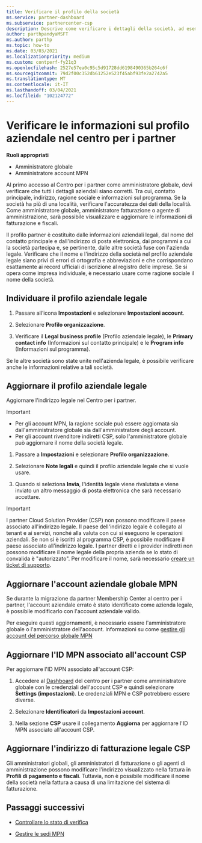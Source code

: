 ```yaml
---
title: Verificare il profilo della società
ms.service: partner-dashboard
ms.subservice: partnercenter-csp
description: Descrive come verificare i dettagli della società, ad esempio contatto principale, indirizzo e informazioni sul programma. Puoi anche aggiornare l'indirizzo legale e di fatturazione.
author: parthpandyaMSFT
ms.author: parthp
ms.topic: how-to
ms.date: 03/03/2021
ms.localizationpriority: medium
ms.custom: contperf-fy21q3
ms.openlocfilehash: 2527e57ea0c95c5d91728dd6198490365b264c6f
ms.sourcegitcommit: 79d2f00c352db61252e523f45abf93fe2a2742a5
ms.translationtype: MT
ms.contentlocale: it-IT
ms.lasthandoff: 03/04/2021
ms.locfileid: "102124772"
---
```

# <a name="verify-your-company-profile-information-in-partner-center"></a>Verificare le informazioni sul profilo aziendale nel centro per i partner

**Ruoli appropriati**

- Amministratore globale
- Amministratore account MPN

Al primo accesso al Centro per i partner come amministratore globale, devi verificare che tutti i dettagli aziendali siano corretti. Tra cui, contatto principale, indirizzo, ragione sociale e informazioni sul programma. Se la società ha più di una località, verificare l'accuratezza dei dati della località. Come amministratore globale, amministratore fatturazione o agente di amministrazione, sarà possibile visualizzare e aggiornare le informazioni di fatturazione e fiscali.

Il profilo partner è costituito dalle informazioni aziendali legali, dal nome del contatto principale e dall'indirizzo di posta elettronica, dai programmi a cui la società partecipa e, se pertinente, dalle altre società fuse con l'azienda legale. Verificare che il nome e l'indirizzo della società nel profilo aziendale legale siano privi di errori di ortografia e abbreviazioni e che corrispondano esattamente ai record ufficiali di iscrizione al registro delle imprese. Se si opera come impresa individuale, è necessario usare come ragione sociale il nome della società.



## <a name="locate-the-legal-business-profile"></a>Individuare il profilo aziendale legale

1. Passare all’icona **Impostazioni** e selezionare **Impostazioni account**.
 
1. Selezionare **Profilo organizzazione**. 

2. Verificare il **Legal business profile** (Profilo aziendale legale), le **Primary contact info** (Informazioni sul contatto principale) e le **Program info** (Informazioni sul programma).

Se le altre società sono state unite nell'azienda legale, è possibile verificare anche le informazioni relative a tali società. 

## <a name="update-your-legal-business-profile"></a>Aggiornare il profilo aziendale legale

Aggiornare l'indirizzo legale nel Centro per i partner.

>[!Important]
>- Per gli account MPN, la ragione sociale può essere aggiornata sia dall'amministratore globale sia dall'amministratore degli account.
>- Per gli account rivenditore indiretti CSP, solo l'amministratore globale può aggiornare il nome della società legale. 

1. Passare a **Impostazioni** e selezionare **Profilo organizzazione**.

2. Selezionare **Note legali** e quindi il profilo aziendale legale che si vuole usare.
 
1. Quando si seleziona **Invia**, l'identità legale viene rivalutata e viene inviato un altro messaggio di posta elettronica che sarà necessario accettare.

>[!Important]
>I partner Cloud Solution Provider (CSP) non possono modificare il paese associato all'indirizzo legale. Il paese dell'indirizzo legale è collegato al tenant e ai servizi, nonché alla valuta con cui si eseguono le operazioni aziendali. Se non si è iscritti al programma CSP, è possibile modificare il paese associato all'indirizzo legale. I partner diretti e i provider indiretti non possono modificare il nome legale della propria azienda se lo stato di convalida è "autorizzato". Per modificare il nome, sarà necessario [creare un ticket di supporto](https://partner.microsoft.com/dashboard/support/servicerequests/create?stage=2&topicid=eb74583c-61b3-2124-bffc-00920e0ae772).



## <a name="update-your-mpn-global-business-account"></a>Aggiornare l'account aziendale globale MPN

Se durante la migrazione da partner Membership Center al centro per i partner, l'account aziendale errato è stato identificato come azienda legale, è possibile modificarlo con l'account aziendale valido.

Per eseguire questi aggiornamenti, è necessario essere l'amministratore globale o l'amministratore dell'account. Informazioni su come [gestire gli account del percorso globale MPN](manage-locations.md)


## <a name="update-your-mpn-id-associated-with-your-csp-account"></a>Aggiornare l'ID MPN associato all'account CSP

Per aggiornare l'ID MPN associato all'account CSP:

1. Accedere al [Dashboard](https://partner.microsoft.com/dashboard/home) del centro per i partner come amministratore globale con le credenziali dell'account CSP e quindi selezionare **Settings (impostazioni**). Le credenziali MPN e CSP potrebbero essere diverse.
 
1. Selezionare **Identificatori** da **Impostazioni account**.

1. Nella sezione **CSP** usare il collegamento **Aggiorna** per aggiornare l'ID MPN associato all'account CSP. 


## <a name="update-your-csp-legal-billing-address"></a>Aggiornare l'indirizzo di fatturazione legale CSP

Gli amministratori globali, gli amministratori di fatturazione o gli agenti di amministrazione possono modificare l'indirizzo visualizzato nella fattura in **Profili di pagamento e fiscali**. Tuttavia, non è possibile modificare il nome della società nella fattura a causa di una limitazione del sistema di fatturazione.



## <a name="next-steps"></a>Passaggi successivi

- [Controllare lo stato di verifica](verification-responses.md)

- [Gestire le sedi MPN](manage-locations.md)
